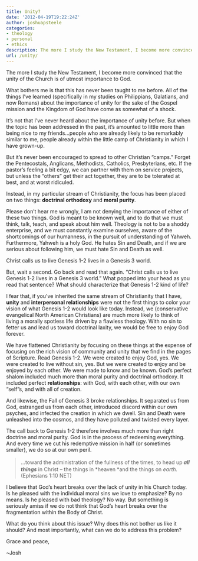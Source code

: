 ```yaml
---
title: Unity?
date: '2012-04-19T19:22:24Z'
author: joshuapsteele
categories:
- theology
- personal
- ethics
description: The more I study the New Testament, I become more convinced that the unity of the Church is of utmost importance to God.
url: /unity/
---
```

The more I study the New Testament, I become more convinced that the unity of the Church is of utmost importance to God.

What bothers me is that this has never been taught to me before. All of the things I’ve learned (specifically in my studies on Philippians, Galatians, and now Romans) about the importance of unity for the sake of the Gospel mission and the Kingdom of God have come as somewhat of a shock.

It’s not that I’ve never heard about the importance of unity before. But when the topic has been addressed in the past, it’s amounted to little more than being nice to my friends…people who are already likely to be remarkably similar to me, people already within the little camp of Christianity in which I have grown-up.

But it’s never been encouraged to spread to other Christian “camps.” Forget the Pentecostals, Anglicans, Methodists, Catholics, Presbyterians, etc. If the pastor’s feeling a bit edgy, we can partner with them on service projects, but unless the “others” get their act together, they are to be tolerated at best, and at worst ridiculed.

Instead, in my particular stream of Christianity, the focus has been placed on two things: **doctrinal orthodoxy** and **moral purity**.

Please don’t hear me wrongly, I am not denying the importance of either of these two things. God is meant to be known well, and to do that we must think, talk, teach, and speak about him well. Theology is not to be a shoddy enterprise, and we must constantly examine ourselves, aware of the shortcomings of our humanness, in the pursuit of understanding of Yahweh. Furthermore, Yahweh is a holy God. He hates Sin and Death, and if we are serious about following him, we must hate Sin and Death as well.

Christ calls us to live Genesis 1-2 lives in a Genesis 3 world.

But, wait a second. Go back and read that again. “Christ calls us to live Genesis 1-2 lives in a Genesis 3 world.” What popped into your head as you read that sentence? What should characterize that Genesis 1-2 kind of life?

I fear that, if you’ve inherited the same stream of Christianity that I have, **unity** and **interpersonal relationships** were not the first things to color your vision of what Genesis 1-2 would look like today. Instead, we (conservative evangelical North American Christians) are much more likely to think of living a morally spotless life driven by a flawless theology. With no sin to fetter us and lead us toward doctrinal laxity, we would be free to enjoy God forever.

We have flattened Christianity by focusing on these things at the expense of focusing on the rich vision of community and unity that we find in the pages of Scripture. Read Genesis 1-2. We were created to enjoy God, yes. We were created to live without sin, yes. But we were created to enjoy and be enjoyed by each other. We were made to know and be known. God’s perfect shalom included much more than moral purity and doctrinal orthodoxy. It included perfect **relationships**: with God, with each other, with our own “self”s, and with all of creation.

And likewise, the Fall of Genesis 3 broke relationships. It separated us from God, estranged us from each other, introduced discord within our own psyches, and infected the creation in which we dwell. Sin and Death were unleashed into the cosmos, and they have polluted and twisted every layer.

The call back to Genesis 1-2 therefore involves much more than right doctrine and moral purity. God is in the process of redeeming everything. And every time we cut his redemptive mission in half (or sometimes smaller), we do so at our own peril.

> …toward the administration of the fullness of the times, to head up<sup> </sup>***all things*** in Christ – the things in *heaven<sup> </sup>*and the things on *earth.* (Ephesians 1:10 NET)

I believe that God’s heart breaks over the lack of unity in his Church today. Is he pleased with the individual moral sins we love to emphasize? By no means. Is he pleased with bad theology? No way. But something is seriously amiss if we do not think that God’s heart breaks over the fragmentation within the Body of Christ.

What do you think about this issue? Why does this not bother us like it should? And most importantly, what can we do to address this problem?

Grace and peace,

~Josh